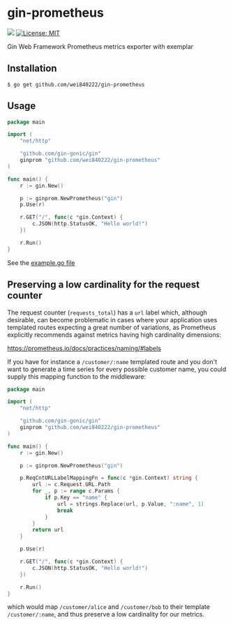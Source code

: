 # gin-prometheus
[![](https://godoc.org/github.com/wei840222/gin-prometheus?status.svg)](https://godoc.org/github.com/wei840222/gin-prometheus)
[![License: MIT](https://img.shields.io/badge/License-MIT-yellow.svg)](https://opensource.org/licenses/MIT)

Gin Web Framework Prometheus metrics exporter with exemplar

## Installation

`$ go get github.com/wei840222/gin-prometheus`

## Usage

```go
package main

import (
	"net/http"

	"github.com/gin-gonic/gin"
	ginprom "github.com/wei840222/gin-prometheus"
)

func main() {
	r := gin.New()

	p := ginprom.NewPrometheus("gin")
	p.Use(r)

	r.GET("/", func(c *gin.Context) {
		c.JSON(http.StatusOK, "Hello world!")
	})

	r.Run()
}
```

See the [example.go file](https://github.com/wei840222/gin-prometheus/blob/master/example/example.go)

## Preserving a low cardinality for the request counter

The request counter (`requests_total`) has a `url` label which,
although desirable, can become problematic in cases where your
application uses templated routes expecting a great number of
variations, as Prometheus explicitly recommends against metrics having
high cardinality dimensions:

https://prometheus.io/docs/practices/naming/#labels

If you have for instance a `/customer/:name` templated route and you
don't want to generate a time series for every possible customer name,
you could supply this mapping function to the middleware:

```go
package main

import (
	"net/http"

	"github.com/gin-gonic/gin"
	ginprom "github.com/wei840222/gin-prometheus"
)

func main() {
	r := gin.New()

	p := ginprom.NewPrometheus("gin")

	p.ReqCntURLLabelMappingFn = func(c *gin.Context) string {
		url := c.Request.URL.Path
		for _, p := range c.Params {
			if p.Key == "name" {
				url = strings.Replace(url, p.Value, ":name", 1)
				break
			}
		}
		return url
	}

	p.Use(r)

	r.GET("/", func(c *gin.Context) {
		c.JSON(http.StatusOK, "Hello world!")
	})

	r.Run()
}
```

which would map `/customer/alice` and `/customer/bob` to their
template `/customer/:name`, and thus preserve a low cardinality for
our metrics.
